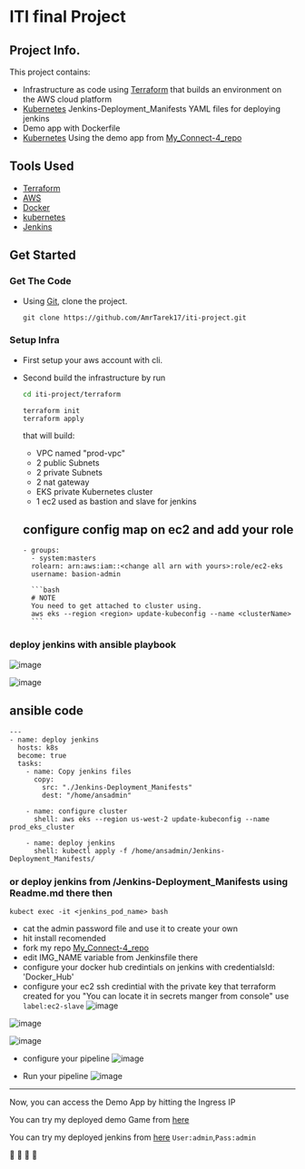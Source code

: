 # ITI final Project
## Project Info.

This project contains:
*  Infrastructure as code using [Terraform](https://www.terraform.io/) that builds an environment on the AWS cloud platform
* [Kubernetes](https://kubernetes.io) Jenkins-Deployment_Manifests YAML files for deploying jenkins
* Demo app with Dockerfile
* [Kubernetes](https://kubernetes.io) Using the demo app from [My_Connect-4_repo](https://github.com/AmrTarek17/Connect-4)

## Tools Used

* [Terraform](https://www.terraform.io/)
* [AWS](https://aws.amazon.com/)
* [Docker](https://www.docker.com/)
* [kubernetes](https://kubernetes.io)
* [Jenkins](https://www.jenkins.io/)


## Get Started

### Get The Code 
* Using [Git](https://git-scm.com/), clone the project.

    ```
    git clone https://github.com/AmrTarek17/iti-project.git
    ```
### Setup Infra
* First setup your aws account with cli.

* Second build the infrastructure by run

    ```bash
    cd iti-project/terraform
    ```

    ``` 
    terraform init
    terraform apply
    ```
    that will build:
    
    * VPC named "prod-vpc"
    * 2 public Subnets
    * 2 private Subnets
    * 2 nat gateway   
    * EKS private Kubernetes cluster
    * 1 ec2 used as bastion and slave for jenkins


    ## configure config map on ec2 and add your role 

    ```
    - groups:
      - system:masters
      rolearn: arn:aws:iam::<change all arn with yours>:role/ec2-eks
      username: basion-admin
    ```

        ```bash
        # NOTE
        You need to get attached to cluster using.
        aws eks --region <region> update-kubeconfig --name <clusterName> 
        ```
### deploy jenkins with ansible playbook
![image](https://user-images.githubusercontent.com/47079437/219532656-3f194073-ff30-4af8-8432-ca879bbdbe88.png)

![image](https://user-images.githubusercontent.com/47079437/219531956-6e147679-2f75-4f66-9fb1-2e75864cd8e7.png)

## ansible code

```
---
- name: deploy jenkins
  hosts: k8s
  become: true
  tasks:
    - name: Copy jenkins files
      copy:
        src: "./Jenkins-Deployment_Manifests"
        dest: "/home/ansadmin"

    - name: configure cluster
      shell: aws eks --region us-west-2 update-kubeconfig --name prod_eks_cluster

    - name: deploy jenkins
      shell: kubectl apply -f /home/ansadmin/Jenkins-Deployment_Manifests/
```

### or deploy jenkins from /Jenkins-Deployment_Manifests using Readme.md there then

```
kubect exec -it <jenkins_pod_name> bash
```
* cat the admin password file and use it to create your own
* hit install recomended
* fork my repo [My_Connect-4_repo](https://github.com/AmrTarek17/Connect-4)
* edit IMG_NAME variable from Jenkinsfile there
* configure your docker hub credintials on jenkins with credentialsId: 'Docker_Hub'
* configure your ec2 ssh credintial with the private key that terraform created for you "You can locate it in secrets manger from console" use ```label:ec2-slave```
![image](https://user-images.githubusercontent.com/47079437/219534253-9a6ed52d-f82f-4b0d-a3ab-b2fe30be69d6.png)

![image](https://user-images.githubusercontent.com/47079437/219493823-c4a459d1-b4e9-4155-862e-d30d6d4a8d08.png)

![image](https://user-images.githubusercontent.com/47079437/219493459-873d6f82-3da7-493f-be1c-745948ff54e9.png) 
* configure your pipeline
![image](https://user-images.githubusercontent.com/47079437/219491485-e5fc1562-eccb-49d8-8481-39f2888c5336.png)

* Run your pipeline
![image](https://user-images.githubusercontent.com/47079437/219494215-fce9ebb2-9c8e-4fad-ba47-67f5ddfb4bc4.png)

---
Now, you can access the Demo App by hitting the Ingress IP 

You can try my deployed demo Game from [here](http://acb4cfa3ebe4d4ae9bd2fe194826c862-a734eb8b1c4c9f8e.elb.us-west-2.amazonaws.com)

You can try my deployed jenkins from [here](http://ad3a734130a6244859985054ce946913-1362118519.us-west-2.elb.amazonaws.com:8080)
```User:admin```,```Pass:admin```

:tada: :tada: :tada: :tada:
